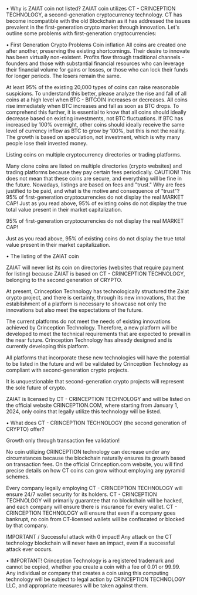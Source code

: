• Why is ZAIAT coin not listed?
ZAIAT coin utilizes CT - CRINCEPTION TECHNOLOGY, a second-generation cryptocurrency technology. CT has become incompatible with the old Blockchain as it has addressed the issues prevalent in the first-generation crypto market through innovation. Let's outline some problems with first-generation cryptocurrencies:

• First Generation Crypto Problems
Coin inflation
All coins are created one after another, preserving the existing shortcomings. Their desire to innovate has been virtually non-existent. Profits flow through traditional channels - founders and those with substantial financial resources who can leverage their financial volume for gains or losses, or those who can lock their funds for longer periods. The losers remain the same.



At least 95% of the existing 20,000 types of coins can raise reasonable suspicions.
To understand this better, please analyze the rise and fall of all coins at a high level when BTC - BITCOIN increases or decreases. All coins rise immediately when BTC increases and fall as soon as BTC drops. To comprehend this further, it is essential to know that all coins should ideally decrease based on existing investments, not BTC fluctuations. If BTC has increased by 100% overnight, other coins should ideally receive the same level of currency inflow as BTC to grow by 100%, but this is not the reality. The growth is based on speculation, not investment, which is why many people lose their invested money.



Listing coins on multiple cryptocurrency directories or trading platforms.


Many clone coins are listed on multiple directories (crypto websites) and trading platforms because they pay certain fees periodically. CAUTION! This does not mean that these coins are secure, and everything will be fine in the future. Nowadays, listings are based on fees and "trust." Why are fees justified to be paid, and what is the motive and consequence of "trust"? 95% of first-generation cryptocurrencies do not display the real MARKET CAP! Just as you read above, 95% of existing coins do not display the true total value present in their market capitalization.



95% of first-generation cryptocurrencies do not display the real MARKET CAP!


Just as you read above, 95% of existing coins do not display the true total value present in their market capitalization.



• The listing of the ZAIAT coin


ZAIAT will never list its coin on directories (websites that require payment for listing) because ZAIAT is based on CT - CRINCEPTION TECHNOLOGY, belonging to the second generation of CRYPTO.



At present, Crinception Technology has technologically structured the Zaiat crypto project, and there is certainty, through its new innovations, that the establishment of a platform is necessary to showcase not only the innovations but also meet the expectations of the future.



The current platforms do not meet the needs of existing innovations achieved by Crinception Technology. Therefore, a new platform will be developed to meet the technical requirements that are expected to prevail in the near future. Crinception Technology has already designed and is currently developing this platform.



All platforms that incorporate these new technologies will have the potential to be listed in the future and will be validated by Crinception Technology as compliant with second-generation crypto projects.



It is unquestionable that second-generation crypto projects will represent the sole future of crypto.



ZAIAT is licensed by CT - CRINCEPTION TECHNOLOGY and will be listed on the official website CRINCEPTION.COM, where starting from January 1, 2024, only coins that legally utilize this technology will be listed.



• What does CT - CRINCEPTION TECHNOLOGY (the second generation of CRYPTO) offer?


Growth only through transaction fee validation!


No coin utilizing CRINCEPTION technology can decrease under any circumstances because the blockchain naturally ensures its growth based on transaction fees. On the official Crinception.com website, you will find precise details on how CT coins can grow without employing any pyramid schemes.

Every company legally employing CT - CRINCEPTION TECHNOLOGY will ensure 24/7 wallet security for its holders. CT - CRINCEPTION TECHNOLOGY will primarily guarantee that no blockchain will be hacked, and each company will ensure there is insurance for every wallet.
CT - CRINCEPTION TECHNOLOGY will ensure that even if a company goes bankrupt, no coin from CT-licensed wallets will be confiscated or blocked by that company.


IMPORTANT / Successful attack with 0 impact!
Any attack on the CT technology blockchain will never have an impact, even if a successful attack ever occurs.

• IMPORTANT!
Crinception Technology is a registered trademark and cannot be copied, whether you create a coin with a fee of 0.01 or 99.99. Any individual or company that creates a coin using this computing technology will be subject to legal action by CRINCEPTION TECHNOLOGY LLC, and appropriate measures will be taken against them.
